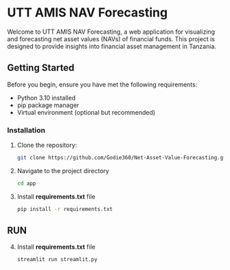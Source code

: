 # UTT AMIS NAV Forecasting

Welcome to UTT AMIS NAV Forecasting, a web application for visualizing and forecasting net asset values (NAVs) of financial funds. This project is designed to provide insights into financial asset management in Tanzania.

## Getting Started

Before you begin, ensure you have met the following requirements:

- Python 3.10 installed
- pip package manager
- Virtual environment (optional but recommended)

### Installation

1. Clone the repository:

   ```bash
   git clone https://github.com/Godie360/Net-Asset-Value-Forecasting.git

   ```

2. Navigate to the project directory

   ```bash
   cd app
   ```

3. Install **requirements.txt** file

   ```bash
   pip install -r requirements.txt
   ```

## RUN

4. Install **requirements.txt** file

   ```bash
   streamlit run streamlit.py
   ```
